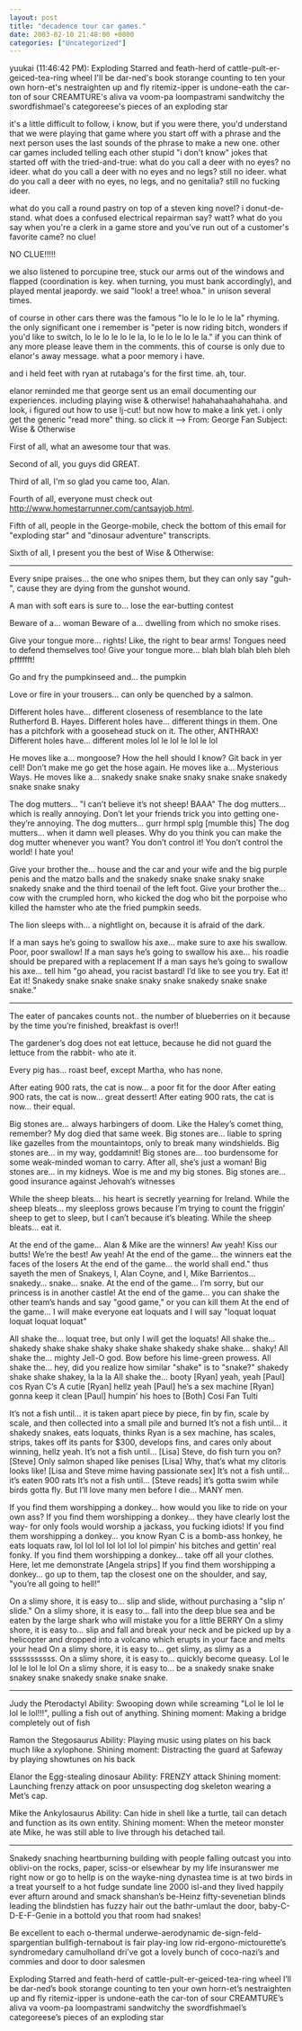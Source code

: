 ```yaml
---
layout: post
title: "decadence tour car games."
date: 2003-02-10 21:48:00 +0000
categories: ["Uncategorized"]
---
```


yuukai (11:46:42 PM): Exploding Starred and feath-herd of cattle-pult-er-geiced-tea-ring wheel 
I'll be dar-ned's book storange counting to ten your own horn-et's 
nestraighten up and fly ritemiz-ipper is undone-eath the car-ton of sour 
CREAMTURE's aliva va voom-pa loompastrami sandwitchy the swordfishmael's 
categoreese's pieces of an exploding star

it's a little difficult to follow, i know, but if you were there, you'd understand that we were playing that game where you start off with a phrase and the next person uses the last sounds of the phrase to make a new one. other car games included telling each other stupid "i don't know" jokes that started off with the tried-and-true: what do you call a deer with no eyes? no ideer. what do you call a deer with no eyes and no legs? still no ideer. what do you call a deer with no eyes, no legs, and no genitalia? still no fucking ideer. 

what do you call a round pastry on top of a steven king novel? i donut-de-stand. what does a confused electrical repairman say? watt? what do you say when you're a clerk in a game store and you've run out of a customer's favorite came? no clue! 

NO CLUE!!!!!

we also listened to porcupine tree, stuck our arms out of the windows and flapped (coordination is key. when turning, you must bank accordingly), and played mental jeapordy. we said "look! a tree! whoa." in unison several times. 

of course in other cars there was the famous "lo le lo le lo le la" rhyming. the only significant one i remember is "peter is now riding bitch, wonders if you'd like to switch, lo le lo le lo le la, lo le lo le lo le la." if you can think of any more please leave them in the comments. this of course is only due to elanor's away message. what a poor memory i have.

and i held feet with ryan at rutabaga's for the first time. ah, tour.

elanor reminded me that george sent us an email documenting our experiences. including playing wise & otherwise! hahahahaahahahaha. and look, i figured out how to use lj-cut! but now how to make a link yet. i only get the generic "read more" thing. so click it --> 
From: George Fan
Subject: Wise & Otherwise 

First of all, what an awesome tour that was.

Second of all, you guys did GREAT.

Third of all, I'm so glad you came too, Alan.

Fourth of all, everyone must check out http://www.homestarrunner.com/cantsayjob.html.

Fifth of all, people in the George-mobile, check the bottom of this email for "exploding star" and "dinosaur adventure" transcripts.

Sixth of all, I present you the best of Wise & Otherwise:

***************

Every snipe praises… the one who snipes them, but they can only say  "guh-", cause they are dying from the gunshot wound.

A man with soft ears is sure to… lose the ear-butting contest

Beware of a… woman
Beware of a… dwelling from which no smoke rises.

Give your tongue more… rights!  Like, the right to bear arms!  Tongues need to defend themselves too!
Give your tongue more… blah blah blah bleh bleh pfffffft!

Go and fry the pumpkinseed and… the pumpkin

Love or fire in your trousers… can only be quenched by a salmon.

Different holes have… different closeness of resemblance to the late Rutherford B. Hayes.
Different holes have… different things in them.  One has a pitchfork with a goosehead stuck on it.  The other, ANTHRAX!
Different holes have… different moles lol le lol le lol le lol

He moves like a… mongoose?  How the hell should I know?  Git back in yer cell!  Don’t make me go get the hose again.
He moves like a… Mysterious Ways.
He moves like a… snakedy snake snake snaky snake snake snakedy snake snake snaky

The dog mutters… "I can’t believe it’s not sheep! BAAA"
The dog mutters… which is really annoying.  Don’t let your friends trick you into getting one- they’re annoying.
The dog mutters… gurr hrmpl splg [mumble this]
The dog mutters… when it damn well pleases.  Why do you think you can make the dog mutter whenever you want?  You don’t control it!  You don’t control the world!  I hate you!

Give your brother the… house and the car and your wife and the big purple penis and the matzo balls and the snakedy snake snake snaky snake snakedy snake and the third toenail of the left foot.
Give your brother the… cow with the crumpled horn, who kicked the dog who bit the porpoise who killed the hamster who ate the fried pumpkin seeds.

The lion sleeps with… a nightlight on, because it is afraid of the dark.

If a man says he’s going to swallow his axe… make sure to axe his swallow.  Poor, poor swallow!
If a man says he’s going to swallow his axe… his roadie should be prepared with a replacement
If a man says he’s going to swallow his axe… tell him "go ahead, you racist bastard!  I’d like to see you try.  Eat it!  Eat it!  Snakedy snake snake snake snaky snake snakedy snake snake snake."

****************

The eater of pancakes counts not.. the number of blueberries on it because by the time you’re finished, breakfast is over!!

The gardener’s dog does not eat lettuce, because he did not guard the lettuce from the rabbit- who ate it.

Every pig has… roast beef, except Martha, who has none.

After eating 900 rats, the cat is now… a poor fit for the door
After eating 900 rats, the cat is now… great dessert!
After eating 900 rats, the cat is now… their equal.

Big stones are… always harbingers of doom.  Like the Haley’s comet thing, remember?  My dog died that same week.
Big stones are… liable to spring like gazelles from the mountaintops, only to break many windshields.
Big stones are… in my way, goddamnit!
Big stones are… too burdensome for some weak-minded woman to carry.  After all, she’s just a woman!
Big stones are… in my kidneys.  Woe is me and my big stones.
Big stones are… good insurance against Jehovah’s witnesses

While the sheep bleats… his heart is secretly yearning for Ireland.
While the sheep bleats… my sleeploss grows because I’m trying to count the friggin’ sheep to get to sleep, but I can’t because it’s bleating.
While the sheep bleats… eat it.

At the end of the game… Alan & Mike are the winners!  Aw yeah! Kiss our butts!  We’re the best!  Aw yeah!
At the end of the game… the winners eat the faces of the losers
At the end of the game… the world shall end." thus sayeth the men of Snakeys, I, Alan Coyne, and I, Mike Barrientos… snakedy… snake… snake.
At the end of the game… I’m sorry, but our princess is in another castle!
At the end of the game… you can shake the other team’s hands and say  "good game," or you can kill them
At the end of the game… I will make everyone eat loquats and I will say  "loquat loquat loquat loquat loquat"

All shake the… loquat tree, but only I will get the loquats!
All shake the… shakedy shake shake shaky shake shake shakedy shake shake… shaky!
All shake the… mighty Jell-O god.  Bow before his lime-green prowess.
All shake the… hey, did you realize how similar "shake" is to "snake?"  shakedy shake shake shakey, la la la
All shake the… booty [Ryan] yeah, yeah [Paul] cos Ryan C’s A cutie [Ryan] hellz yeah [Paul] he’s a sex machine [Ryan] gonna keep it clean [Paul] humpin’ his hoes to [Both] Cosi Fan Tulti

It’s not a fish until… it is taken apart piece by piece, fin by fin, scale by scale, and then collected into a small pile and burned
It’s not a fish until… it shakedy snakes, eats loquats, thinks Ryan is a sex machine, has scales, strips, takes off its pants for $300, develops fins, and cares only about winning, hellz yeah.
It’s not a fish until… [Lisa] Steve, do fish turn you on? [Steve] Only salmon shaped like penises [Lisa] Why, that’s what my clitoris looks like!  [Lisa and Steve mime having passionate sex]
It’s not a fish until… it’s eaten 900 rats
It’s not a fish until… [Steve reads] it’s gotta swim while birds gotta fly.  But I’ll love many men before I die… MANY men.

If you find them worshipping a donkey… how would you like to ride on your own ass?
If you find them worshipping a donkey… they have clearly lost the way- for only fools would worship a jackass, you fucking idiots!
If you find them worshipping a donkey… you know Ryan C is a bomb-ass honkey, he eats loquats raw, lol lol lol lol lol lol lol pimpin’ his bitches and gettin’ real fonky.
If you find them worshipping a donkey… take off all your clothes.  Here, let me demonstrate [Angela strips]
If you find them worshipping a donkey… go up to them, tap the closest one on the shoulder, and say, "you’re all going to hell!"

On a slimy shore, it is easy to… slip and slide, without purchasing a "slip n’ slide."
On a slimy shore, it is easy to… fall into the deep blue sea and be eaten by the large shark who will mistake you for a little BERRY
On a slimy shore, it is easy to… slip and fall and break your neck and be picked up by a helicopter and dropped into a volcano which erupts in your face and melts your head
On a slimy shore, it is easy to… get slimy, as slimy as a sssssssssss.
On a slimy shore, it is easy to… quickly become queasy. Lol le lol le lol le lol
On a slimy shore, it is easy to… be a snakedy snake snake snakey snake snakedy snake snake snake.

***************

Judy the Pterodactyl
Ability:  Swooping down while screaming "Lol le lol le lol le lol!!!", pulling a fish out of anything.
Shining moment:  Making a bridge completely out of fish

Ramon the Stegosaurus
Ability:  Playing music using plates on his back much like a xylophone.
Shining moment:  Distracting the guard at Safeway by playing showtunes on his back

Elanor the Egg-stealing dinosaur
Ability: FRENZY attack
Shining moment:  Launching frenzy attack on poor unsuspecting dog skeleton wearing a Met’s cap.

Mike the Ankylosaurus
Ability:  Can hide in shell like a turtle, tail can detach and function as its own entity.
Shining moment:  When the meteor monster ate Mike, he was still able to live through his detached tail.

**************

Snakedy snaching heartburning building with people falling outcast you into oblivi-on the rocks, paper, sciss-or elsewhear by my life insuranswer me right now or go to hellp is on the wayke-ning dynastea time is at two birds in a treat yourself to a hot fudge sundate line 2000 isl-and they lived happily ever afturn around and smack shanshan’s be-Heinz fifty-sevenetian blinds leading the blindstien has fuzzy hair out the bathr-umlaut the door, baby-C-D-E-F-Genie in a bottold you that room had snakes!

Be excellent to each o-thermal underwe-aerodynamic de-sign-feld-spargentian bullfigh-ternabout is fair play-ing low rid-ergono-mictourette’s syndromedary camulholland dri’ve got a lovely bunch of coco-nazi’s and commies and door to door salesmen

Exploding Starred and feath-herd of cattle-pult-er-geiced-tea-ring wheel I’ll be dar-ned’s book storange counting to ten your own horn-et’s nestraighten up and fly ritemiz-ipper is undone-eath the car-ton of sour CREAMTURE’s aliva va voom-pa loompastrami sandwitchy the swordfishmael’s categoreese’s pieces of an exploding star